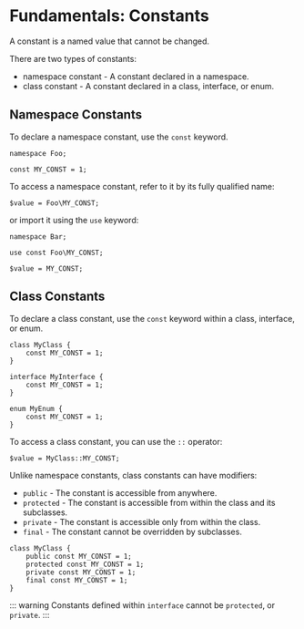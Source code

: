 # Fundamentals: Constants

A constant is a named value that cannot be changed.

There are two types of constants:

- namespace constant - A constant declared in a namespace.
- class constant - A constant declared in a class, interface, or enum.

## Namespace Constants

To declare a namespace constant, use the `const` keyword.

```
namespace Foo;

const MY_CONST = 1;
```

To access a namespace constant, refer to it by its fully qualified name:

```
$value = Foo\MY_CONST;
```

or import it using the `use` keyword:

```
namespace Bar;

use const Foo\MY_CONST;

$value = MY_CONST;
```

## Class Constants

To declare a class constant, use the `const` keyword within a class, interface, or enum.

```
class MyClass {
    const MY_CONST = 1;
}

interface MyInterface {
    const MY_CONST = 1;
}

enum MyEnum {
    const MY_CONST = 1;
}
```

To access a class constant, you can use the `::` operator:

```
$value = MyClass::MY_CONST;
```

Unlike namespace constants, class constants can have modifiers:

- `public` - The constant is accessible from anywhere.
- `protected` - The constant is accessible from within the class and its subclasses.
- `private` - The constant is accessible only from within the class.
- `final` - The constant cannot be overridden by subclasses.

```
class MyClass {
    public const MY_CONST = 1;
    protected const MY_CONST = 1;
    private const MY_CONST = 1;
    final const MY_CONST = 1;
}
```

::: warning
Constants defined within `interface` cannot be `protected`, or `private`.
:::
